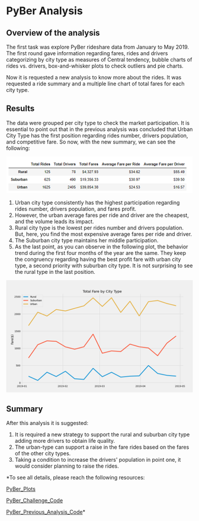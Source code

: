 # PyBer Analysis

## **Overview of the analysis**

The first task was explore  PyBer rideshare data from January to May 2019. The first round gave information regarding fares, rides and drivers categorizing by city type as measures of Central tendency, bubble charts of rides vs. drivers, box-and-whisker plots to check outliers and pie charts.

Now it is requested a new analysis to know more about the rides. It was requested a ride summary and a multiple line chart of total fares for each city type.


## **Results**
The data were grouped per city type to check the market participation. It is essential to point out that in the previous analysis was concluded that Urban City Type has the first position regarding rides number, drivers population, and competitive fare.
So now, with the new summary, we can see the following:

![PyBer_Fare_Summary](https://github.com/JackieCortes/PyBer_Analysis/blob/main/analysis/PyBer_fare_summary.PNG)

1. Urban city type consistently has the highest participation regarding rides number, drivers population, and fares profit.
2. However, the urban average fares per ride and driver are the cheapest, and the volume leads its impact.
3. Rural city type is the lowest per rides number and drivers population. But, here, you find the most expensive average fares per ride and driver.
4. The Suburban city type maintains her middle participation.
5. As the last point, as you can observe in the following plot, the behavior trend during the first four months of the year are the same. They keep the congruency regarding having the best profit fare with urban city type, a second priority with suburban city type. It is not surprising to see the rural type in the last position.

![Multiline_plot](https://github.com/JackieCortes/PyBer_Analysis/blob/main/analysis/A.png)

## **Summary**

After this analysis it is suggested:

1. It is required a new strategy to support the rural and suburban city type adding more drivers to obtain life quality.
2. The urban-type can support a raise in the fare rides based on the fares of the other city types.
3. Taking a condition to increase the drivers' population in point one, it would consider planning to raise the rides.

*To see all details, please reach the following resources:

[PyBer_Plots](https://github.com/JackieCortes/PyBer_Analysis/tree/main/analysis)

[PyBer_Challenge_Code](https://github.com/JackieCortes/PyBer_Analysis/blob/main/PyBer_Challenge.ipynb)

[PyBer_Previous_Analysis_Code](https://github.com/JackieCortes/PyBer_Analysis/blob/main/PyBer.ipynb)*
